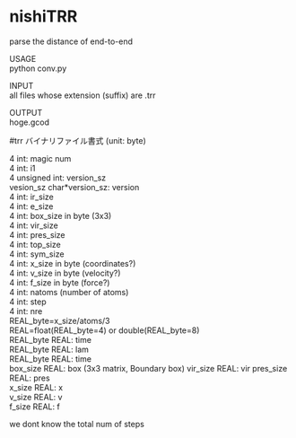 # nishiTRR
parse the distance of end-to-end


USAGE   
python conv.py   

INPUT   
all files whose extension (suffix) are .trr    

OUTPUT   
hoge.gcod    



#trr バイナリファイル書式 (unit: byte)   

4 int: magic num   
4 int: i1   
4 unsigned int: version_sz   
vesion_sz char*version_sz: version   
4 int: ir_size   
4 int: e_size    
4 int: box_size in byte (3x3)   
4 int: vir_size   
4 int: pres_size   
4 int: top_size   
4 int: sym_size   
4 int: x_size in byte (coordinates?)   
4 int: v_size in byte (velocity?)  
4 int: f_size in byte (force?)   
4 int: natoms (number of atoms)   
4 int: step      
4 int: nre       
REAL_byte=x_size/atoms/3   
REAL=float(REAL_byte=4) or double(REAL_byte=8)   
REAL_byte REAL: time   
REAL_byte REAL: lam    
REAL_byte REAL: time   
box_size REAL: box (3x3 matrix, Boundary box)
vir_size REAL: vir 
pres_size REAL: pres  
x_size REAL: x   
v_size REAL: v  
f_size REAL: f  


we dont know the total num of steps
